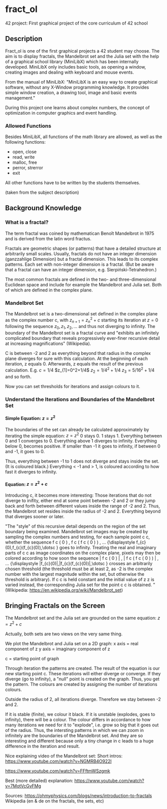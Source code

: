 # fract_ol
42 project: First graphical project of the core curriculum of 42 school

## Description

Fract_ol is one of the first graphical projects a 42 student may choose. The aim is to display fractals, the Mandelbrot set and the Julia set with the help of a graphical school library (MiniLibX) which has been internally developed. MiniLibX only includes basic tools, as opening a window, creating images and dealing with keyboard and mouse events.

From the manual of MiniLibX:
  "MiniLibX is an easy way to create graphical software, without any X-Window programming knowledge.
    It provides simple window creation, a drawing tool, image and basic events management."

During this project one learns about complex numbers, the concept of optimization in computer graphics and event handling. 

### Allowed Functions

Besides MiniLibX, all functions of the math library are allowed, as well as the following functions:
- open, close
- read, write
- malloc, free
- perror, strerror
- exit

All other functions have to be written by the students themselves.

(taken from the subject description)

## Background Knowledge

### What is a fractal?

The term fractal was coined by mathematican Benoît Mandelbrot in 1975 and is derived from the latin word fractus. 

Fractals are geometric shapes (or patterns) that have a detailed structure at arbitrarily small scales. Usually, fractals do not have an integer dimension (ganzzahlige Dimension) but a fractal dimension. This leads to its complex patterns. 
Each set with non-integer dimension is a fractal. (But be aware that a fractal can have an integer dimension, e.g. Sierpiński-Tetrahedron.)

The most common fractals are defined in the two- and three-dimensional Euclidean space and include for example the Mandelbrot and Julia set. Both of which are defined in the complex plane.

### Mandelbrot Set

The Mandelbrot set is a two-dimensional set defined in the complex plane as the complex number c, with
                           $z_{n+1}=z_{n}^{2}+c$
 starting its iteration at $z = 0$
 following the sequence $z_{0}, z_{1}, z_{2}, ...$
 and thus not diverging to infinity.
 The boundary of the Mandelbrot set is a fractal curve and "exhibits an infinitely complicated boundary that reveals progressively ever-finer recursive detail at increasing magnifications" (Wikipedia).

C is between -2 and 2 as everything beyond that radius in the complex plane diverges for sure with this calculation. 
At the beginning of each iteration, z equals 0. Afterwards, z equals the result of the previous calculation.
E.g. $c=1/4$
$z_{1]=0^2+1/4$
$z_{2}=1/4^2+1/4$
$z_{3}=5/16^2+1/4$
and so forth.

Now you can set thresholds for iterations and assign colours to it. 

### Understand the Iterations and Boundaries of the Mandelbrot Set
#### Simple Equation: $z = z^2$

The boundaries of the set can already be calculated approximately by iterating the simple equation: $z = z^2$
0 stays 0.
1 stays 1. 
Everything between 0 and 1 converges to 0.
Everything above 1 diverges to infinity.
Everything below 0, becomes positive. If smaller than -1 it goes to infinity, if between 0 and -1, it goes to 0.

Thus, everything between -1 to 1 does not diverge and stays inside the set. (It is coloured black.)
Everything < -1 and > 1, is coloured according to how fast it diverges to infinity. 

#### Equation: $z = z^2 + c$

Introducing c, it becomes more interesting:
Those iterations that do not diverge to inifity, either end at some point between -2 and 2 or they jump back and forth between different values inside the range of -2 and 2. Thus, the Mandelbrot set resides inside the radius of -2 and 2. Everything beyond that diverges sooner or later. 

 "The "style" of this recursive detail depends on the region of the set boundary being examined. Mandelbrot set images may be created by sampling the complex numbers and testing, for each sample point c c, whether the sequence f c ( 0 ) , f c ( f c ( 0 ) ) , … {\displaystyle f_{c}(0),f_{c}(f_{c}(0)),\dotsc } goes to infinity. Treating the real and imaginary parts of c c as image coordinates on the complex plane, pixels may then be colored according to how soon the sequence | f c ( 0 ) | , | f c ( f c ( 0 ) ) | , … {\displaystyle |f_{c}(0)|,|f_{c}(f_{c}(0))|,\dotsc } crosses an arbitrarily chosen threshold (the threshold must be at least 2, as -2 is the complex number with the largest magnitude within the set, but otherwise the threshold is arbitrary). If c c is held constant and the initial value of z z is varied instead, the corresponding Julia set for the point c c is obtained. " (Wikipedia: https://en.wikipedia.org/wiki/Mandelbrot_set)

## Bringing Fractals on the Screen

The Mandelbrot set and the Julia set are grounded on the same equation: $z = z^2 + c$

Actually, both sets are two views on the very same thing.

We plot the Mandelbrot and Julia set on a 2D graph:
x axis = real component of z
y axis = imaginary component of z

c = starting point of graph

Through iteration the patterns are created. The result of the equation is our new starting point c. These iterations will either diverge or converge. If they diverge (go to infinity), a "null" point is created on the graph. Thus, you get the pattern. The colours are created by assigning the number of iterations colours. 

Outside the radius of 2, all iterations diverge. Therefore we stay between -2 and 2.

If it is stable (finite), we colour it black.
If it is unstable (explodes, goes to infinity), there will be a colour. The colour differs in accordance to how many iterations we need for it to "explode", i.e. grow so big that it goes out of the radius. Thus, the intersting patterns in which we can zoom in infinitely are the boundaries of the Mandelbrot set. And they are so interesting and different because only a tiny change in c leads to a huge difference in the iteration and result. 

Nice explaining video of the Mandelbrot set: 
Short intros:
https://www.youtube.com/watch?v=NGMRB4O922I

https://www.youtube.com/watch?v=FFftmWSzgmk

Best (more detailed) explanation:
https://www.youtube.com/watch?v=7MotVcGvFMg



Sources: https://ohmyphysics.com/blogs/news/introduction-to-fractals
Wikipedia (en & de on the fractals, the sets, etc)
 
